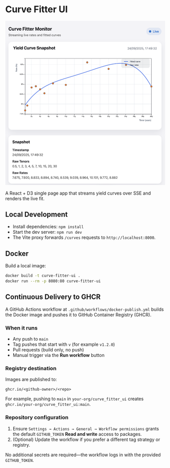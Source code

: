 # Curve Fitter UI

![Curve preview](image.png)

A React + D3 single page app that streams yield curves over SSE and renders the live fit.

## Local Development

- Install dependencies: `npm install`
- Start the dev server: `npm run dev`
- The Vite proxy forwards `/curves` requests to `http://localhost:8000`.

## Docker

Build a local image:

```bash
docker build -t curve-fitter-ui .
docker run --rm -p 8080:80 curve-fitter-ui
```

## Continuous Delivery to GHCR

A GitHub Actions workflow at `.github/workflows/docker-publish.yml` builds the Docker image and pushes it to GitHub Container Registry (GHCR).

### When it runs
- Any push to `main`
- Tag pushes that start with `v` (for example `v1.2.0`)
- Pull requests (build only, no push)
- Manual trigger via the **Run workflow** button

### Registry destination
Images are published to:

```
ghcr.io/<github-owner>/<repo>
```

For example, pushing to `main` in `your-org/curve_fitter_ui` creates `ghcr.io/your-org/curve_fitter_ui:main`.

### Repository configuration
1. Ensure `Settings → Actions → General → Workflow permissions` grants the default `GITHUB_TOKEN` **Read and write** access to packages.
2. (Optional) Update the workflow if you prefer a different tag strategy or registry.

No additional secrets are required—the workflow logs in with the provided `GITHUB_TOKEN`.
